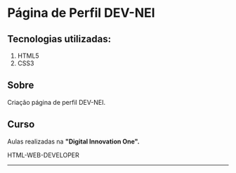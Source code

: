 # Página de Perfil DEV-NEI

## Tecnologias utilizadas:
1. HTML5
1. CSS3

## Sobre 
Criação página de perfil DEV-NEI.

## Curso
Aulas realizadas na **"Digital Innovation One".** 
<p>HTML-WEB-DEVELOPER</p>

___


